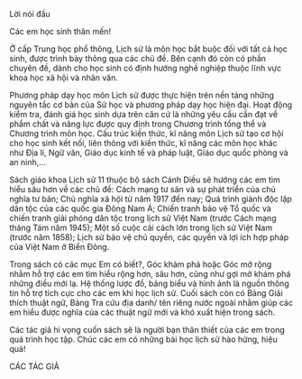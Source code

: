 Lời nói đầu

Các em học sinh thân mến!

Ở cấp Trung học phổ thông, Lịch sử là môn học bắt buộc đối với tất cả học sinh, được trình bày thông qua các chủ đề. Bên cạnh đó còn có phần chuyên đề, dành cho học sinh có định hướng nghề nghiệp thuộc lĩnh vực khoa học xã hội và nhân văn.

Phương pháp dạy học môn Lịch sử được thực hiện trên nền tảng những nguyên tắc cơ bản của Sử học và phương pháp dạy học hiện đại. Hoạt động kiểm tra, đánh giá học sinh dựa trên căn cứ là những yêu cầu cần đạt về phẩm chất và năng lực được quy định trong Chương trình tổng thể và Chương trình môn học. Cấu trúc kiến thức, kĩ năng môn Lịch sử tạo cơ hội cho học sinh kết nối, liên thông với kiến thức, kĩ năng các môn học khác như Địa lí, Ngữ văn, Giáo dục kinh tế và pháp luật, Giáo dục quốc phòng và an ninh,...

Sách giáo khoa Lịch sử 11 thuộc bộ sách Cánh Diều sẽ hướng các em tìm hiểu sâu hơn về các chủ đề: Cách mạng tư sản và sự phát triển của chủ nghĩa tư bản; Chủ nghĩa xã hội từ năm 1917 đến nay; Quá trình giành độc lập dân tộc của các quốc gia Đông Nam Á; Chiến tranh bảo vệ Tổ quốc và chiến tranh giải phóng dân tộc trong lịch sử Việt Nam (trước Cách mạng tháng Tám năm 1945); Một số cuộc cải cách lớn trong lịch sử Việt Nam (trước năm 1858); Lịch sử bảo vệ chủ quyền, các quyền và lợi ích hợp pháp của Việt Nam ở Biển Đông.

Trong sách có các mục Em có biết?, Góc khám phá hoặc Góc mở rộng nhằm hỗ trợ các em tìm hiểu rộng hơn, sâu hơn, cũng như gợi mở khám phá những điều mới lạ. Hệ thống lược đồ, bảng biểu và hình ảnh là nguồn thông tin hỗ trợ tích cực cho các em khi học lịch sử. Cuối sách còn có Bảng Giải thích thuật ngữ, Bảng Tra cứu địa danh/ tên riêng nước ngoài nhằm giúp các em hiểu được nghĩa của các thuật ngữ mới và khó xuất hiện trong sách.

Các tác giả hi vọng cuốn sách sẽ là người bạn thân thiết của các em trong quá trình học tập. Chúc các em có những bài học lịch sử hào hứng, hiệu quả!

CÁC TÁC GIẢ
